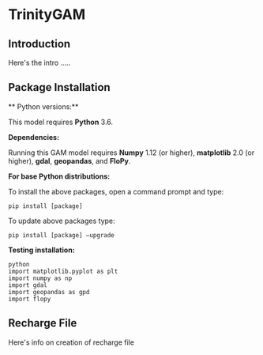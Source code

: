 # TrinityGAM

## Introduction

Here's the intro .....

## Package Installation

** Python versions:**

This model requires **Python** 3.6.

**Dependencies:**

Running this GAM model requires **Numpy** 1.12 (or higher), **matplotlib** 2.0 (or higher), **gdal**, **geopandas**, and **FloPy**.

**For base Python distributions:**

To install the above packages, open a command prompt and type:

	pip install [package]

To update above packages type:

	pip install [package] —upgrade



**Testing installation:**

	python
	import matplotlib.pyplot as plt
  	import numpy as np
  	import gdal
  	import geopandas as gpd
	import flopy

## Recharge File

Here's info on creation of recharge file
